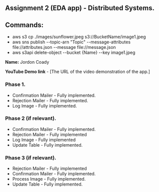 ## Assignment 2 (EDA app) - Distributed Systems.

## Commands: 
+ aws s3 cp ./images/sunflower.jpeg  s3://BucketName/image1.jpeg
+ aws sns publish --topic-arn "Topic" --message-attributes file://attributes.json --message file://message.json
+ aws s3api delete-object --bucket {Name} --key image1.jpeg 

__Name:__ Jordon Coady

__YouTube Demo link__ - [The URL of the video demonstration of the app.]

### Phase 1.

+ Confirmation Mailer - Fully implemented.
+ Rejection Mailer - Fully implemented.
+ Log Image -  Fully implemented. 

### Phase 2 (if relevant).

+ Confirmation Mailer - Fully implemented.
+ Rejection Mailer - Fully implemented 
+ Log Image - Fully implemented 
+ Update Table -  Fully implemented.

### Phase 3 (if relevant).

+ Rejection Mailer - Fully implemented 
+ Confirmation Mailer - Fully implemented.
+ Process Image - Fully implemented.
+ Update Table - Fully implemented.
